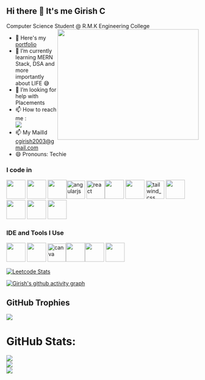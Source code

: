 ## Hi there 👋 It's me Girish C

Computer Science Student @ R.M.K Engineering College
<img align="right" width="370" height="290" src="https://images.squarespace-cdn.com/content/v1/5769fc401b631bab1addb2ab/1541580611624-TE64QGKRJG8SWAIUS7NS/ke17ZwdGBToddI8pDm48kPoswlzjSVMM-SxOp7CV59BZw-zPPgdn4jUwVcJE1ZvWQUxwkmyExglNqGp0IvTJZamWLI2zvYWH8K3-s_4yszcp2ryTI0HqTOaaUohrI8PI6FXy8c9PWtBlqAVlUS5izpdcIXDZqDYvprRqZ29Pw0o/coding-freak.gif">
- 🔭 Here's my [portfolio](https://girish-portfolio.vercel.app/)                                                 
- 🌱 I’m currently learning MERN Stack, DSA and more importantly about LIFE 😅
- 🤔 I’m looking for help with Placements
- 📫 How to reach me :
<br />  [<img src="https://img.shields.io/badge/LinkedIn-0077B5?style=for-the-badge&logo=linkedin&logoColor=white" />](https://www.linkedin.com/in/girish-c-121135205/)
- 📫 My MailId cgirish2003@gmail.com
- 😄 Pronouns: Techie

### I code in
 <img height="50" width="50" src="https://img.icons8.com/color/48/000000/c-programming.png" /> <img height="50" width="50" src="https://img.icons8.com/color/48/000000/c-plus-plus-logo.png" /> <img height="50" width="50" src="https://img.icons8.com/color/48/000000/java-coffee-cup-logo.png" /><img width="48" height="48" src="https://img.icons8.com/color/48/angularjs.png" alt="angularjs"/> <img width="48" height="48" src="https://img.icons8.com/officel/48/react.png" alt="react"/><img height="50" width="50" src="https://img.icons8.com/color/48/000000/html-5.png" /> <img height="50" width="50" src="https://img.icons8.com/color/48/000000/css3.png" /> <img width="48" height="48" src="https://img.icons8.com/color/48/tailwind_css.png" alt="tailwind_css"/>
<img height="50" width="50" src="https://img.icons8.com/color/48/000000/javascript.png"/>  <img height="50" width="50" src="https://img.icons8.com/color/48/000000/mysql-logo.png"/> <img height="50" width="50" src="https://img.icons8.com/color/48/000000/mongodb.png"/> <img height="50" width="50" src="https://img.icons8.com/color/48/000000/nodejs.png"/>

### IDE and Tools I Use
<img height="50" width="50" src="https://img.icons8.com/color/48/000000/visual-studio-code-2019.png"/> <img height="50" width="50" src="https://img.icons8.com/color/50/000000/git.png"/> <img width="48" height="48" src="https://img.icons8.com/fluency/48/canva.png" alt="canva"/><img height="50" width="50" src="https://img.icons8.com/dusk/64/000000/anaconda.png"/><img height="50" width="50" src="https://img.icons8.com/color/48/000000/figma--v1.png"/> <img height="50" src="https://img.shields.io/badge/Vercel-00C7B7?style=for-the-badge&logo=vercel&logoColor=white"/> 




[![Leetcode Stats](https://leetcard.jacoblin.cool/g1r1_s_h?theme=dark&font=Marcellus&ext=heatmap)](https://leetcode.com/g1r1_s_h/)


[![Girish's github activity graph](https://github-readme-activity-graph.vercel.app/graph?username=girish2003&bg_color=000000&color=f3f1f3&line=4dff00&point=f2eded&area=true&hide_border=true)](https://github.com/ashutosh00710/github-readme-activity-graph)

## GitHub Trophies
![](https://github-profile-trophy.vercel.app/?username=abhishekpm15&theme=darkhub&no-frame=false&no-bg=false&margin-w=4)


# GitHub Stats:
![](https://github-readme-stats.vercel.app/api?username=Girish2003&theme=algolia&hide_border=false&include_all_commits=true&count_private=true)<br/>
![](https://github-readme-streak-stats.herokuapp.com/?user=Girish2003&theme=algolia&hide_border=false)<br/>
![](https://github-readme-stats.vercel.app/api/top-langs/?username=Girish2003&theme=algolia&hide_border=false&include_all_commits=true&count_private=true&layout=compact)
